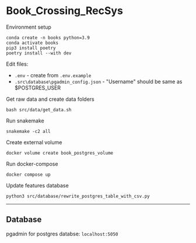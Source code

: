 # Book_Crossing_RecSys

Environment setup
```
conda create -n books python=3.9
conda activate books
pip3 install poetry
poetry install --with dev
```

Edit files:
* ```.env``` - create from ```.env.example```
* ```.src\database\pgadmin_config.json``` - "Username" should be same as $POSTGRES_USER

Get raw data and create data folders
```
bash src/data/get_data.sh
```

Run snakemake
```
snakemake -c2 all
```

Create external volume
```
docker volume create book_postgres_volume
```

Run docker-compose
```
docker compose up
```

Update features database
```
python3 src/database/rewrite_postgres_table_with_csv.py
```
--------------

## Database 

pgadmin for postgres databse: `localhost:5050`

